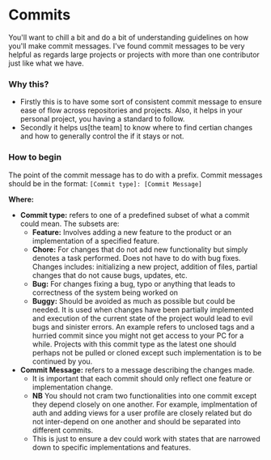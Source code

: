 # Commits

You'll want to chill a bit and do a bit of understanding guidelines on how you'll make commit messages. I've found commit messages to be very helpful as regards large projects or projects with more than one contributor just like what we have.

### Why this?

- Firstly this is to have some sort of consistent commit message to ensure ease of flow across repositories and projects. Also, it helps in your personal project, you having a standard to follow.
- Secondly it helps us[the team] to know where to find certian changes and how to generally control the if it stays or not.

### How to begin

The point of the commit message has to do with a prefix. Commit messages should be in the format:
`[Commit type]: [Commit Message]`

**Where:**

- **Commit type:** refers to one of a predefined subset of what a commit could mean. The subsets are:
  - **Feature:** Involves adding a new feature to the product or an implementation of a specified feature.
  - **Chore:** For changes that do not add new functionality but simply denotes a task performed. Does not have to do with bug fixes. Changes includes: initializing a new project, addition of files, partial changes that do not cause bugs, updates, etc.
  - **Bug:** For changes fixing a bug, typo or anything that leads to correctness of the system being worked on
  - **Buggy:** Should be avoided as much as possible but could be needed. It is used when changes have been partially implemented and execution of the current state of the project would lead to evil bugs and sinister errors. An example refers to unclosed tags and a hurried commit since you might not get access to your PC for a while.
   Projects with this commit type as the latest one should perhaps not be pulled or cloned except such implementation is to be continued by you.
- **Commit Message:** refers to a message describing the changes made. 
  - It is important that each commit should only reflect one feature or implementation change. 
  - **NB** You should not cram two functionalities into one commit except they depend closely on one another. For example, implmentation of auth and adding views for a user profile are closely related but do not inter-depend on one another and should be separated into different commits. 
  - This is just to ensure a dev could work with states that are narrowed down to specific implementations and features.
